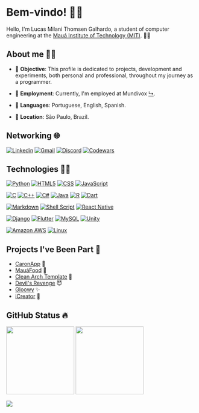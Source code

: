 # Bem-vindo! 👋😅

Hello, I'm Lucas Milani Thomsen Galhardo, a student of computer engineering at the [Mauá Institute of Technology (MIT)](https://maua.br). 🧏‍♂️

## About me 🕵️‍♀️

- 🎯 **Objective**: This profile is dedicated to projects, development and experiments, both personal and professional, throughout my journey as a programmer.

- 💼 **Employment**: Currently, I'm employed at Mundivox [↳](https://www.mundivox.com/).

- 👅 **Languages**: Portuguese, English, Spanish.

- 🚩 **Location**: São Paulo, Brazil.

## Networking 🌐

[![Linkedin](https://img.shields.io/badge/LinkedIn-0077B5?style=for-the-badge&logo=linkedin&logoColor=white)](https://www.linkedin.com/in/lucasmtgalhardo/) [![Gmail](https://img.shields.io/badge/Gmail-D14836?style=for-the-badge&logo=gmail&logoColor=white)](mailto:lucalhardo@gmail.com) [![Discord](https://img.shields.io/badge/Discord-7289DA?style=for-the-badge&logo=discord&logoColor=white)](https://discord.com/invite/9HyfQm3Y) [![Codewars](https://img.shields.io/badge/Codewars-B1361E?style=for-the-badge&logo=Codewars&logoColor=white
)](https://www.codewars.com/users/LucasKiller)

## Technologies 👨‍💻

[![Python](https://img.shields.io/badge/Python-3776AB?style=for-the-badge&logo=python&logoColor=white
)](https://www.python.org/) [![HTML5](https://img.shields.io/badge/HTML5-E34F26?style=for-the-badge&logo=html5&logoColor=white)](https://html.spec.whatwg.org/multipage/) [![CSS](https://img.shields.io/badge/CSS-239120?&style=for-the-badge&logo=css3&logoColor=white)](https://www.w3.org/Style/CSS/Overview.en.html) [![JavaScript](https://img.shields.io/badge/JavaScript-323330?style=for-the-badge&logo=javascript&logoColor=F7DF1E)](https://www.javascript.com/)

[![C](https://img.shields.io/badge/C-00599C?style=for-the-badge&logo=c&logoColor=white)](https://www.cprogramming.com/) [![C++](https://img.shields.io/badge/C%2B%2B-00599C?style=for-the-badge&logo=c%2B%2B&logoColor=white)](https://www.cprogramming.com/) [![C#](https://img.shields.io/badge/C%23-239120?style=for-the-badge&logo=c-sharp&logoColor=white)](https://dotnet.microsoft.com/en-us/languages/csharp) [![Java](https://img.shields.io/badge/Java-ED8B00?style=for-the-badge&logo=openjdk&logoColor=white)](https://www.java.com/) [![R](https://img.shields.io/badge/R-276DC3?style=for-the-badge&logo=r&logoColor=white)](https://www.r-project.org/) [![Dart](https://img.shields.io/badge/Dart-0175C2?style=for-the-badge&logo=dart&logoColor=white)](https://dart.dev/)

[![Markdown](https://img.shields.io/badge/Markdown-000000?style=for-the-badge&logo=markdown&logoColor=white)](https://www.markdownguide.org/) [![Shell Script](https://img.shields.io/badge/Shell_Script-121011?style=for-the-badge&logo=gnu-bash&logoColor=white)](https://www.gnu.org/software/bash/manual/bash.html) [![React Native](https://img.shields.io/badge/React_Native-20232A?style=for-the-badge&logo=react&logoColor=61DAFB)](https://reactnative.dev/)

[![Django](https://img.shields.io/badge/Django-092E20?style=for-the-badge&logo=django&logoColor=white)](https://www.djangoproject.com/) [![Flutter](https://img.shields.io/badge/Flutter-02569B?style=for-the-badge&logo=flutter&logoColor=white)](https://flutter.dev/) [![MySQL](https://img.shields.io/badge/MySQL-00000F?style=for-the-badge&logo=mysql&logoColor=white)](https://www.mysql.com/) [![Unity](https://img.shields.io/badge/Unity-100000?style=for-the-badge&logo=unity&logoColor=white)](https://unity.com/)

[![Amazon AWS](https://img.shields.io/badge/Amazon_AWS-232F3E?style=for-the-badge&logo=amazon-aws&logoColor=white)](https://aws.amazon.com/) [![Linux](https://img.shields.io/badge/Linux-FCC624?style=for-the-badge&logo=linux&logoColor=black)](https://www.linux.org/)

## Projects I've Been Part 📂

- [CaronApp](https://github.com/VgsStudio/CaronApp_front) 🚗
- [MauáFood](https://github.com/Maua-Dev/mf_mss_product) 🍔
- [Clean Arch Template](https://github.com/Maua-Dev/clean_mss_template) 🧼
- [Devil's Revenge](https://github.com/NawatGames/Projeto_2) 😈
- [Gloowy](https://gloowy.com.br/) ✨
- [iCreator](https://www.icreator.com.br/) 🤳

## GitHub Status 🔥

<img height="180em" src="https://github-readme-stats.vercel.app/api/top-langs/?username=lucaskiller&layout=compact&theme=tokyonight"/>
<img height="180em" src="https://github-readme-stats.vercel.app/api?username=lucaskiller&show_icons=true&theme=tokyonight"/>

![](https://komarev.com/ghpvc/?username=LucasKiller&color=blue)


<!--
**LucasKiller/LucasKiller** is a ✨ _special_ ✨ repository because its `README.md` (this file) appears on your GitHub profile.

Here are some ideas to get you started:

- 🔭 I’m currently working on ...
- 🌱 I’m currently learning ...
- 👯 I’m looking to collaborate on ...
- 🤔 I’m looking for help with ...
- 💬 Ask me about ...
- 📫 How to reach me: ...
- 😄 Pronouns: ...
- ⚡ Fun fact: ...
-->
